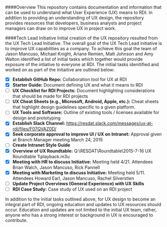 ####Overview
This repository contains documentation and information that can be used to understand what User Experience (UX) means to RDI.  In addition to providing an understanding of UX design, the repository provides resources that developers, business analysts and project managers can draw on to improve UX in project work.

####Tech Lead Initiative
Initial creation of the UX repository resulted from the UX Tech Lead Initiative.  The overall goal of the UX Tech Lead initiative is to improve UX capabilities as a company.  To achieve this goal the team of Jason Mancuso, Michael Knight, Ariane Remien, Matt Johnson and Amy Walton identified a list of initial tasks which together would provide exposure of the intiative to everyone at RDI.  The initial tasks idenitified and worked on as part of the initaitive are outlined below:

* [x] **Establish GitHub Repo:** Collaboration tool for UX at RDI
* [x] **Starter Guide:** Document defining UX and what it means to RDI
* [ ] **UX Checklist for RDI Projects:** Document highlighting considerations that should be made for RDI projects
* [ ] **UX Cheat Sheets (e.g., Microsoft, Android, Apple, etc.):** Cheat sheets that highlight design guidelines specific to a given platform.
* [ ] **UX Tools and Software:** Outline of existing tools / licenses available for design and prototyping
* [x] **Establish Slack Channel:** https://resdat.slack.com/messages/ux-at-rdi/files/F07QVAZ0D/
* [x] **Seek corporate approval to improve UI / UX on Intranet:**  Approval given at Branch Manager meeting March 24, 2015
* [ ] **Create Intranet Style Guide**
* [x] **Overview of UX Roundtable:** Q:\RESDAT\Roundtable\2015-7-16 UX Roundtable 1\playback.m3u
* [x] **Meeting with HR to discuss Initiative:** Meeting held 4/21.  Attendees Brian Walch, Jason Mancuso, Rick Pannell
* [x] **Meeting with Marketing to discuss Initiative:** Meeting held 5/11.  Attendees Howard Earl, Jason Mancuso, Rachel Silverstien
* [ ] **Update Project Overviews (General Experience) with UX Skills** 
* [ ] **RDI Case Study:** Case study of UX used on an RDI project
 
In addition to the initial tasks outlined above, for UX design to become an integral part of RDI, ongoing education and updates to UX resources should occur.  Education and updates are not limited to the initial UX team, rather, anyone who has a strong interest or background in UX is encouraged to contribute.


